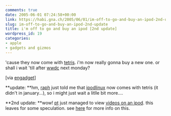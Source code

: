 ```yaml
---
comments: true
date: 2005-06-01 07:24:58+00:00
link: https://habi.gna.ch/2005/06/01/im-off-to-go-and-buy-an-ipod-2nd-update/
slug: im-off-to-go-and-buy-an-ipod-2nd-update
title: i'm off to go and buy an ipod [2nd update]
wordpress_id: 19
categories:
- apple
- gadgets and gizmos
---
```


'cause they now come with [tetris](http://www.appleinsider.com/article.php?id=1101). i'm now really gonna buy a new one. or shall i wait 'till after [wwdc](http://developer.apple.com/wwdc/) next monday?

[via [engadget](http://www.engadget.com/entry/1234000217045165/)]

**update: **hm, [raph](https://habi.gna.ch/blog/mt-comments.cgi?entry_id=614) just told me that [ipodlinux](https://habi.gna.ch/blog/archives/000510.html) now comes with tetris (it didn't in january...), so i might just wait a litlle bit more....

**2nd update: **wow! [pt](http://makezine.com/) just managed to view [videos on an ipod](http://www.makezine.com/blog/archive/2005/06/play_videos_on.html). this leaves for some speculation. see [here](http://ipodlinux.org/Video_Player) for more info on this.
